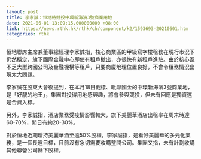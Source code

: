 ```yaml
---
layout: post
title: 李家誠：恒地將競投中環新海濱3號商業用地
date: 2021-06-01 13:09:15.000000000 +08:00
link: https://news.rthk.hk/rthk/ch/component/k2/1593693-20210601.htm
categories: rthk
---
```


恒地聯席主席兼董事總經理李家誠指，核心商業區的甲級寫字樓租務在現行市況下仍然穩定，旗下國際金融中心即使有租戶撤出，亦很快有新租戶進駐。由於核心區不乏大型跨國公司及金融機構等租戶，只要商廈地理位置良好，不會令租務情況出現太大問題。

李家誠在股東大會後提到，在本月18日截標、毗鄰國金的中環新海濱3號商業地，是「好靚的地王」，集團對投得用地感興趣，將會參與競投，但未有回應是獨資還是合資入標。

另外，李家誠指，酒店業務受疫情影響較大，旗下美麗華酒店出租率在周末時達60-70%，閒日有約20-30%。

對於恒地近期增持美麗華酒至逾50%股權，李家誠指，是看好美麗華的多元化業務，是一個長遠目標，目前沒有急切需要收購整間公司。集團又指，未有計劃收購其他聯營公司餘下股權。
